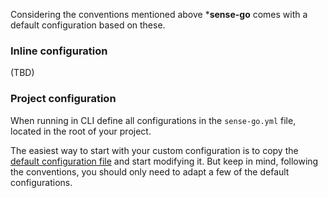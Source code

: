 Considering the conventions mentioned above ***sense-go** comes with a default configuration based on these.

### Inline configuration

(TBD)

### Project configuration
When running in CLI define all configurations in the `sense-go.yml` file, located in the root of your project.

The easiest way to start with your custom configuration is to copy the [default configuration file](src/default-config.yml) and start modifying it.
But keep in mind, following the conventions, you should only need to adapt a few of the default configurations.

